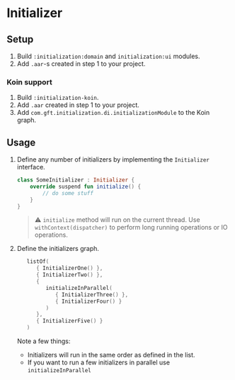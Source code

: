 # Initializer

## Setup
1. Build `:initialization:domain` and `initialization:ui` modules.
2. Add `.aar`-s created in step 1 to your project.

### Koin support
1. Build `:initialization-koin`.
2. Add `.aar` created in step 1 to your project.
3. Add `com.gft.initialization.di.initializationModule` to the Koin graph.

## Usage

1. Define any number of initializers by implementing the `Initializer` interface.
   ```kotlin
   class SomeInitializer : Initializer {
       override suspend fun initialize() {
           // do some stuff
       }
   }
   ```
   > ⚠ `initialize` method will run on the current thread. Use `withContext(dispatcher)` to perform long running operations or IO operations.

2. Define the initializers graph.
   ```kotlin
      listOf(
         { InitializerOne() },
         { InitializerTwo() },
         {
            initializeInParallel(
               { InitializerThree() },
               { InitializerFour() }
            )
         },
         { InitializerFive() }
      )   
   ```
   Note a few things:
   - Initializers will run in the same order as defined in the list.
   - If you want to run a few initializers in parallel use `initializeInParallel`
    
